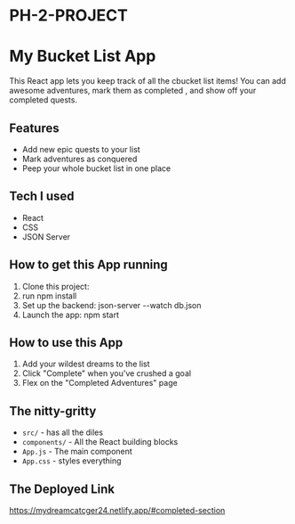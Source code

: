 # PH-2-PROJECT

# My Bucket List App 

This  React app lets you keep track of all the cbucket list items! You can add awesome adventures, mark them as completed , and show off your completed quests. 

## Features 
- Add new epic quests to your list
- Mark adventures as conquered
- Peep your whole bucket list in one place

## Tech I used 
- React
- CSS 
- JSON Server 

## How to get this App running
1. Clone this project:
2. run  npm install
3. Set up the backend:
     json-server --watch db.json 
4. Launch the app:
   npm start

## How to use this App
1. Add your wildest dreams to the list
2. Click "Complete" when you've crushed a goal
3. Flex on the "Completed Adventures" page


## The nitty-gritty 
- `src/` - has all the diles
- `components/` - All the React building blocks
- `App.js` - The main component
- `App.css` - styles everything

## The Deployed Link
https://mydreamcatcger24.netlify.app/#completed-section
